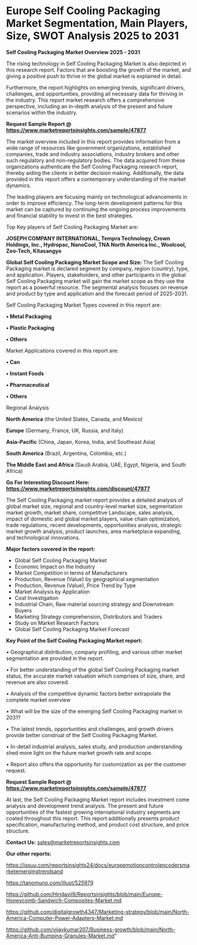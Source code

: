 # Europe Self Cooling Packaging Market Segmentation, Main Players, Size, SWOT Analysis 2025 to 2031

<Strong> Self Cooling Packaging Market Overview 2025 - 2031</strong>

The rising technology in Self Cooling Packaging Market is also depicted in this research report. Factors that are boosting the growth of the market, and giving a positive push to thrive in the global market is explained in detail.

Furthermore, the report highlights on emerging trends, significant drivers, challenges, and opportunities, providing all necessary data for thriving in the industry. This report market research offers a comprehensive perspective, including an in-depth analysis of the present and future scenarios within the industry.

<strong>Request Sample Report @ <a href=https://www.marketreportsinsights.com/sample/47877>https://www.marketreportsinsights.com/sample/47877</a></strong>

The market overview included in this report provides information from a wide range of resources like government organizations, established companies, trade and industry associations, industry brokers and other such regulatory and non-regulatory bodies. The data acquired from these organizations authenticate the Self Cooling Packaging research report, thereby aiding the clients in better decision making. Additionally, the data provided in this report offers a contemporary understanding of the market dynamics.

The leading players are focusing mainly on technological advancements in order to improve efficiency. The long-term development patterns for this market can be captured by continuing the ongoing process improvements and financial stability to invest in the best strategies.

Top Key players of Self Cooling Packaging Market are:

<strong>JOSEPH COMPANY INTERNATIONAL, Tempra Technology, Crown Holdings, Inc., Hydropac, NanoCool, TNA North America Inc., Woolcool, Zeo-Tech, Kitasangyo</strong>

<strong><b>Global Self Cooling Packaging Market Scope and Size:</b></strong>
The Self Cooling Packaging market is declared segment by company, region (country), type, and application. Players, stakeholders, and other participants in the global Self Cooling Packaging market will gain the market scope as they use the report as a powerful resource. The segmental analysis focuses on revenue and product by type and application and the forecast period of 2025-2031.

Self Cooling Packaging Market Types covered in this report are:

<strong>•  Metal Packaging

•  Plastic Packaging

•  Others</strong>

Market Applications covered in this report are:

<strong>•  Can

•  Instant Foods

•  Pharmaceutical

•  Others</strong> 

Regional Analysis

<strong>North America</strong> (the United States, Canada, and Mexico)

<strong>Europe</strong> (Germany, France, UK, Russia, and Italy)

<strong>Asia-Pacific</strong> (China, Japan, Korea, India, and Southeast Asia)

<strong>South America</strong> (Brazil, Argentina, Colombia, etc.)

<strong>The Middle East and Africa</strong> (Saudi Arabia, UAE, Egypt, Nigeria, and South Africa)

<strong>Go For Interesting Discount Here: <a href=https://www.marketreportsinsights.com/discount/47877>https://www.marketreportsinsights.com/discount/47877</a></strong>

The Self Cooling Packaging market report provides a detailed analysis of global market size, regional and country-level market size, segmentation market growth, market share, competitive Landscape, sales analysis, impact of domestic and global market players, value chain optimization, trade regulations, recent developments, opportunities analysis, strategic market growth analysis, product launches, area marketplace expanding, and technological innovations.

<strong><b>Major factors covered in the report:</b></strong>
<ul>
  <li>Global Self Cooling Packaging Market </li>
  <li>Economic Impact on the Industry</li>
  <li>Market Competition in terms of Manufacturers</li>
  <li>Production, Revenue (Value) by geographical segmentation</li>
  <li>Production, Revenue (Value), Price Trend by Type</li>
  <li>Market Analysis by Application</li>
  <li>Cost Investigation</li>
  <li>Industrial Chain, Raw material sourcing strategy and Downstream Buyers</li>
  <li>Marketing Strategy comprehension, Distributors and Traders</li>
  <li>Study on Market Research Factors</li>
  <li>Global Self Cooling Packaging Market Forecast</li>
</ul>

<strong><b>Key Point of the Self Cooling Packaging Market report:</b></strong>

• Geographical distribution, company profiling, and various other market segmentation are provided in the report.

• For better understanding of the global Self Cooling Packaging market status, the accurate market valuation which comprises of size, share, and revenue are also covered.

• Analysis of the competitive dynamic factors better extrapolate the complete market overview

• What will be the size of the emerging Self Cooling Packaging market in 2031?

• The latest trends, opportunities and challenges, and growth drivers provide better construal of the Self Cooling Packaging Market.

• In-detail industrial analysis, sales study, and production understanding shed more light on the future market growth rate and scope.

• Report also offers the opportunity for customization as per the customer request.

<strong>Request Sample Report @ <a href=https://www.marketreportsinsights.com/sample/47877>https://www.marketreportsinsights.com/sample/47877</a></strong>

At last, the Self Cooling Packaging Market report includes investment come analysis and development trend analysis. The present and future opportunities of the fastest growing international industry segments are coated throughout this report. This report additionally presents product specification, manufacturing method, and product cost structure, and price structure.

<strong>Contact Us:</strong>
sales@marketreportsinsights.com

<strong>Our other reports:</strong>

<a href=https://issuu.com/reportsinsights24/docs/europemotioncontrolencodersmarketemergingtrendsand>https://issuu.com/reportsinsights24/docs/europemotioncontrolencodersmarketemergingtrendsand</a>

<a href=https://tanomuno.com/illust/525979>https://tanomuno.com/illust/525979</a>

<a href=https://github.com/Hindavii9/Reportsinsights/blob/main/Europe-Honeycomb-Sandwich-Composites-Market.md>https://github.com/Hindavii9/Reportsinsights/blob/main/Europe-Honeycomb-Sandwich-Composites-Market.md</a>

<a href=https://github.com/digitalgrowth4347/Marketing-strategy/blob/main/North-America-Computer-Power-Adapters-Market.md>https://github.com/digitalgrowth4347/Marketing-strategy/blob/main/North-America-Computer-Power-Adapters-Market.md</a>

<a href=https://github.com/vijaykumar207/Business-growth/blob/main/North-America-Anti-Bumping-Granules-Market.md>https://github.com/vijaykumar207/Business-growth/blob/main/North-America-Anti-Bumping-Granules-Market.md</a>"
